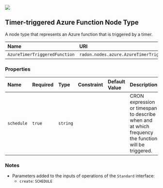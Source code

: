 ![](https://img.shields.io/badge/Status:-DEVELOPMENT-red)

## Timer-triggered Azure Function Node Type

A node type that represents an Azure function that is triggered by a timer.

| Name | URI | Version | Derived From |
|:---- |:--- |:------- |:------------ |
| `AzureTimerTriggeredFunction` | `radon.nodes.azure.AzureTimerTriggeredFunction` | 1.0.0 | `radon.nodes.azure.AzureFunction` |

### Properties

| Name | Required | Type | Constraint | Default Value | Description |
|:---- |:-------- |:---- |:---------- |:------------- |:----------- |
| `schedule` | `true` | `string` |   |   | CRON expression or timespan to describe when and at which frequency the function will be triggered. |

### Notes

* Parameters added to the inputs of operations of the `Standard` interface:
    * `create`: `SCHEDULE`
